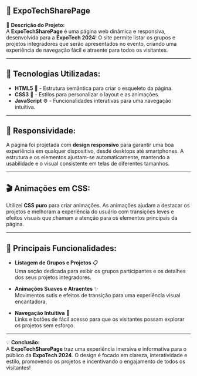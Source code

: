 ## 🚀 ExpoTechSharePage

🎉 **Descrição do Projeto:**  
A **ExpoTechSharePage** é uma página web dinâmica e responsiva, desenvolvida para a **ExpoTech 2024**! O site permite listar os grupos e projetos integradores que serão apresentados no evento, criando uma experiência de navegação fácil e atraente para todos os visitantes.

---

## 🔧 Tecnologias Utilizadas:

- **HTML5** 📄 - Estrutura semântica para criar o esqueleto da página.
- **CSS3** 🎨 - Estilos para personalizar o layout e as animações.
- **JavaScript** ⚙️ - Funcionalidades interativas para uma navegação intuitiva.

---

## 📱 Responsividade:

A página foi projetada com **design responsivo** para garantir uma boa experiência em qualquer dispositivo, desde desktops até smartphones. A estrutura e os elementos ajustam-se automaticamente, mantendo a usabilidade e o visual consistente em telas de diferentes tamanhos.

---

## 🎬 Animações em CSS:

Utilizei **CSS puro** para criar animações. As animações ajudam a destacar os projetos e melhoram a experiência do usuário com transições leves e efeitos visuais que chamam a atenção para os elementos principais da página.

---

## 🌟 Principais Funcionalidades:

- **Listagem de Grupos e Projetos** 📋  
  Uma seção dedicada para exibir os grupos participantes e os detalhes dos seus projetos integradores.

- **Animações Suaves e Atraentes** ✨  
  Movimentos sutis e efeitos de transição para uma experiência visual encantadora.

- **Navegação Intuitiva** 🧭  
  Links e botões de fácil acesso para que os visitantes possam explorar os projetos sem esforço.

---

💡 **Conclusão:**  
A **ExpoTechSharePage** traz uma experiência imersiva e informativa para o público da **ExpoTech 2024**. O design é focado em clareza, interatividade e estilo, promovendo os projetos e incentivando o engajamento de todos os visitantes!

